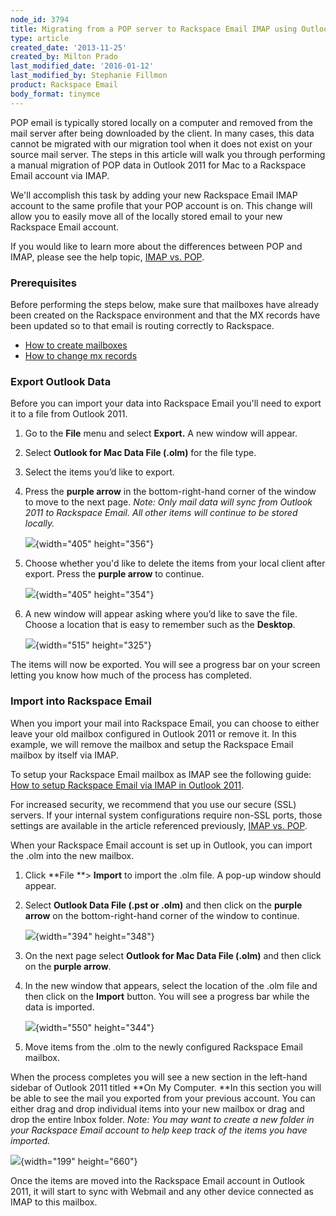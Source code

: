 ```yaml
---
node_id: 3794
title: Migrating from a POP server to Rackspace Email IMAP using Outlook 2011 (MAC)
type: article
created_date: '2013-11-25'
created_by: Milton Prado
last_modified_date: '2016-01-12'
last_modified_by: Stephanie Fillmon
product: Rackspace Email
body_format: tinymce
---
```


POP email is typically stored locally on a computer and removed from the
mail server after being downloaded by the client.  In many cases, this
data cannot be migrated with our migration tool when it does not exist
on your source mail server.  The steps in this article will walk you
through performing a manual migration of POP data in Outlook 2011 for
Mac to a Rackspace Email account via IMAP.

We'll accomplish this task by adding your new Rackspace Email IMAP
account to the same profile that your POP account is on. This change
will allow you to easily move all of the locally stored email to your
new Rackspace Email account.

If you would like to learn more about the differences between POP and
IMAP, please see the help topic, [IMAP vs.
POP](/howto/imap-and-pop-mail-protocol-comparison).

### Prerequisites

Before performing the steps below, make sure that mailboxes have already
been created on the Rackspace environment and that the MX records have
been updated so to that email is routing correctly to Rackspace.

-   [How to create
    mailboxes](/howto/add-rackspace-email-mailboxes)
-   [How to change mx
    records](/howto/set-up-dns-records-for-cloud-office-email-and-skype-for-business)

### Export Outlook Data

Before you can import your data into Rackspace Email you'll need to
export it to a file from Outlook 2011.

1.  Go to the **File** menu and select **Export.** A new window
    will appear.

2.  Select **Outlook for Mac Data File (.olm)** for the file type.

3.  Select the items you&rsquo;d like to export.

4.  Press the **purple arrow** in the bottom-right-hand corner of the
    window to move to the next page.  *Note: Only mail data will sync
    from Outlook 2011 to Rackspace Email.  All other items will continue
    to be stored locally.*

    ![](https://8026b2e3760e2433679c-fffceaebb8c6ee053c935e8915a3fbe7.ssl.cf2.rackcdn.com/field/image/Export_Shot_Mac.png){width="405"
    height="356"}

5.  Choose whether you'd like to delete the items from your local client
    after export. Press the **purple arrow** to continue.

    ![](https://8026b2e3760e2433679c-fffceaebb8c6ee053c935e8915a3fbe7.ssl.cf2.rackcdn.com/field/image/Delete.png){width="405"
    height="354"}

6.  A new window will appear asking where you&rsquo;d like to save the file.
     Choose a location that is easy to remember such as the **Desktop**.

    ![](https://8026b2e3760e2433679c-fffceaebb8c6ee053c935e8915a3fbe7.ssl.cf2.rackcdn.com/field/image/Location_file%20copy.jpg){width="515"
    height="325"}

The items will now be exported.  You will see a progress bar on your
screen letting you know how much of the process has completed.

### Import into Rackspace Email

When you import your mail into Rackspace Email, you can choose to either
leave your old mailbox configured in Outlook 2011 or remove it. In this
example, we will remove the mailbox and setup the Rackspace Email
mailbox by itself via IMAP.

To setup your Rackspace Email mailbox as IMAP see the following guide:
[How to setup Rackspace Email via IMAP in Outlook
2011](/howto/help-tool-for-hosted-email-and-skype-for-business).

For increased security, we recommend that you use our secure (SSL)
servers. If your internal system configurations require non-SSL ports,
those settings are available in the article referenced previously, [IMAP
vs.
POP](/howto/imap-and-pop-mail-protocol-comparison).

When your Rackspace Email account is set up in Outlook, you can import
the .olm into the new mailbox.

1.  Click **File **&gt; **Import** to import the .olm file.  A pop-up
    window should appear.

2.  Select **Outlook Data File (.pst or .olm)** and then click on the
    **purple arrow** on the bottom-right-hand corner of the window
    to continue.

    ![](https://8026b2e3760e2433679c-fffceaebb8c6ee053c935e8915a3fbe7.ssl.cf2.rackcdn.com/field/image/Import.png){width="394"
    height="348"}

3.  On the next page select **Outlook for Mac Data File (.olm)** and
    then click on the **purple arrow**.

4.  In the new window that appears, select the location of the .olm file
    and then click on the **Import** button.  You will see a progress
    bar while the data is imported.

    ![](https://8026b2e3760e2433679c-fffceaebb8c6ee053c935e8915a3fbe7.ssl.cf2.rackcdn.com/field/image/Import_2%20copy.jpg){width="550"
    height="344"}

5.  Move items from the .olm to the newly configured Rackspace
    Email mailbox.

When the process completes you will see a new section in the left-hand
sidebar of Outlook 2011 titled **On My Computer.  **In this section you
will be able to see the mail you exported from your previous
account. You can either drag and drop individual items into your new
mailbox or drag and drop the entire Inbox folder.  *Note: You may want
to create a new folder in your Rackspace Email account to help keep
track of the items you have imported.*

 ![](https://8026b2e3760e2433679c-fffceaebb8c6ee053c935e8915a3fbe7.ssl.cf2.rackcdn.com/field/image/2013-11-25_1013%20copy_0.jpg){width="199"
height="660"}

Once the items are moved into the Rackspace Email account in Outlook
2011, it will start to sync with Webmail and any other device connected
as IMAP to this mailbox.

